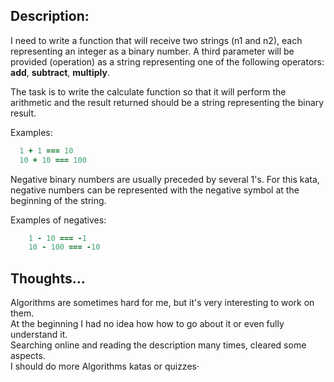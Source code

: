 ## Description:

I need to write a function that will receive two strings (n1 and n2), each representing an integer as a binary number. A third parameter will be provided (operation) as a string representing one of the following operators: **add**, **subtract**, **multiply**.

The task is to write the calculate function so that it will perform the arithmetic and the result returned should be a string representing the binary result.

Examples:
```ruby
  1 + 1 === 10
  10 + 10 === 100
```

Negative binary numbers are usually preceded by several 1's. For this kata, negative numbers can be represented with the negative symbol at the beginning of the string.

Examples of negatives:

```ruby
	1 - 10 === -1
	10 - 100 === -10
```
## Thoughts...

Algorithms are sometimes hard for me, but it's very interesting to work on them.  
At the beginning I had no idea how how to go about it or even fully understand it.  
Searching online and reading the description many times, cleared some aspects.  
I should do more Algorithms katas or quizzes·  
